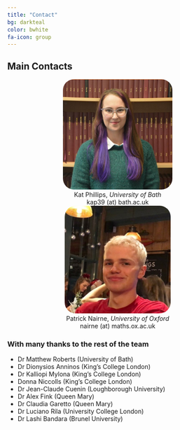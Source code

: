 ```yaml
---
title: "Contact"
bg: darkteal
color: bwhite
fa-icon: group
---
```


## Main Contacts

<div class="row" style="margin: auto ">
    <div class="column" style="width:50%; text-align:center; margin:0 auto">
        <img src="img/Kat.png" alt="Image of Kat" width="250" style="border-radius:25px"> <br>
         Kat Phillips, <i> University of Bath</i> <br>
        kap39 (at) bath.ac.uk
    </div>
    <div class = "column" style="width:48%; text-align: center; margin:0 auto">
        <img src="img/Patrick.jpg" alt = "Image of Patrick" width="250" style="border-radius:25px"> <br>
        Patrick Nairne, <i> University of Oxford</i> <br>
        nairne (at) maths.ox.ac.uk
    </div>
</div>




###  With many thanks to the rest of the  team 
* Dr Matthew Roberts (University of Bath)
* Dr Dionysios Anninos (King’s College London)
* Dr Kalliopi Mylona (King’s College London)
* Donna Niccolls (King’s College London)
* Dr Jean-Claude Cuenin (Loughborough University)
* Dr Alex Fink (Queen Mary)
* Dr Claudia Garetto (Queen Mary)
* Dr Luciano Rila (University College London)
* Dr Lashi Bandara (Brunel University)
